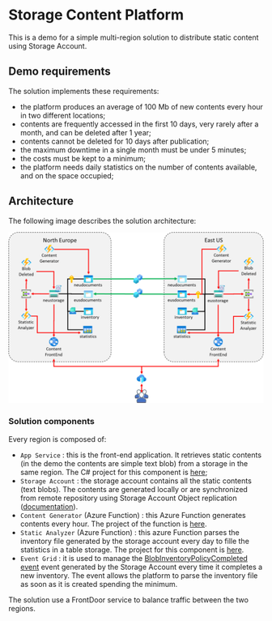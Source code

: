 # Storage Content Platform
This is a demo for a simple multi-region solution to distribute static content using Storage Account.

## Demo requirements
The solution implements these requirements:

* the platform produces an average of 100 Mb of new contents every hour in two different locations;
* contents are frequently accessed in the first 10 days, very rarely after a month, and can be deleted after 1 year;
* contents cannot be deleted for 10 days after publication;
* the maximum downtime in a single month must be under 5 minutes;
* the costs must be kept to a minimum;
* the platform needs daily statistics on the number of contents available, and on the space occupied;

## Architecture
The following image describes the solution architecture:

![The solution architecture](Documentation/Images/Architecture.png)

### Solution components
Every region is composed of:
- `App Service` : this is the front-end application. It retrieves static contents (in the demo the contents are simple text blob) from a storage in the same region. The C# project for this component is [here](StorageContentPlatform.Web/README.md);
- `Storage Account` : the storage account contains all the static contents (text blobs). The contents are generated locally or are synchronized from remote repository using Storage Account Object replication (<a href="https://learn.microsoft.com/en-us/azure/storage/blobs/object-replication-overview" target="_blank">documentation</a>).
- `Content Generator` (Azure Function) : this Azure Function generates contents every hour. The project of the function is [here](StorageContentPlatform.ContentCreator/README.md).
- `Static Analyzer` (Azure Function) : this azure Function parses the inventory file generated by the storage account every day to fille the statistics in a table storage. The project for this component is [here](StorageContentPlatform.ManagementFunctions/README.md).
- `Event Grid` : it is used to manage the [BlobInventoryPolicyCompleted event](https://learn.microsoft.com/en-us/azure/event-grid/event-schema-blob-storage?toc=%2Fazure%2Fstorage%2Fblobs%2Ftoc.json&tabs=event-grid-event-schema#microsoftstorageblobinventorypolicycompleted-event) event generated by the Storage Account every time it completes a new inventory. The event allows the platform to parse the inventory file as soon as it is created spending the minimum.

The solution use a FrontDoor service to balance traffic between the two regions.
